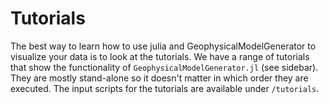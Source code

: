 # Tutorials

The best way to learn how to use julia and GeophysicalModelGenerator to visualize your data is to look at the tutorials. We have a range of tutorials that show the functionality of `GeophysicalModelGenerator.jl` (see sidebar). They are mostly stand-alone so it doesn't matter in which order they are executed.
The input scripts for the tutorials are available under `/tutorials`.